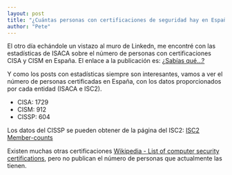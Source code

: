 ```yaml
---
layout: post
title: "¿Cuántas personas con certificaciones de seguridad hay en España?"
author: "Pete"
---
```


El otro día echándole un vistazo al muro de Linkedn, me encontré con las estadísticas de ISACA sobre el número de personas con certificaciones CISA y CISM en España. El enlace a la publicación es:
[¿Sabías qué...?](https://www.linkedin.com/feed/update/urn:li:activity:6291169880452407296)

Y como los posts con estadísticas siempre son interesantes, vamos a ver el número de personas certificadas en España, con los datos proporcionados por cada entidad (ISACA e ISC2).

* CISA: 1729
* CISM: 912
* CISSP: 604

Los datos del CISSP se pueden obtener de la página del ISC2:
[ISC2 Member-counts](https://www.isc2.org/member-counts.aspx)

Existen muchas otras certificaciones [Wikipedia - List of computer security certifications](https://en.wikipedia.org/wiki/List_of_computer_security_certifications), pero no publican el número de personas que actualmente las tienen.
